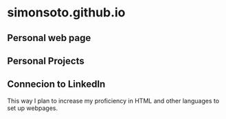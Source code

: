 # simonsoto.github.io
## Personal web page

## Personal Projects

## Connecion to LinkedIn

This way I plan to increase my proficiency in HTML and other languages to set up webpages.
